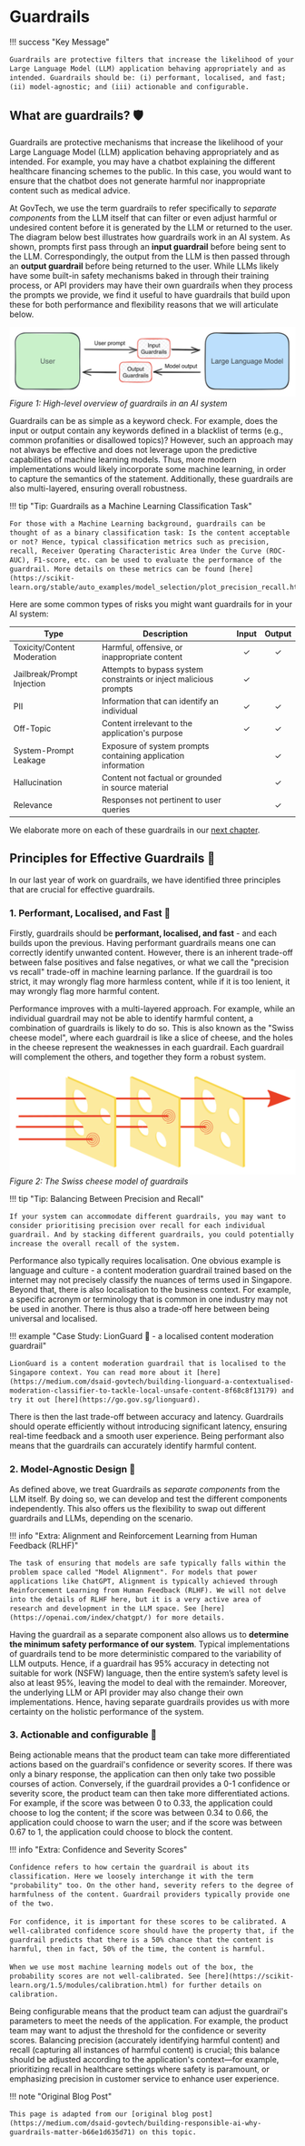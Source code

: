 # Guardrails

!!! success "Key Message"

    Guardrails are protective filters that increase the likelihood of your Large Language Model (LLM) application behaving appropriately and as intended. Guardrails should be: (i) performant, localised, and fast; (ii) model-agnostic; and (iii) actionable and configurable.

## What are guardrails? 🛡️ 

Guardrails are protective mechanisms that increase the likelihood of your Large Language Model (LLM) application behaving appropriately and as intended. For example, you may have a chatbot explaining the different healthcare financing schemes to the public. In this case, you would want to ensure that the chatbot does not generate harmful nor inappropriate content such as medical advice.

At GovTech, we use the term guardrails to refer specifically to _separate components_ from the LLM itself that can filter or even adjust harmful or undesired content before it is generated by the LLM or returned to the user. The diagram below best illustrates how guardrails work in an AI system. As shown, prompts first pass through an **input guardrail** before being sent to the LLM. Correspondingly, the output from the LLM is then passed through an **output guardrail** before being returned to the user. While LLMs likely have some built-in safety mechanisms baked in through their training process, or API providers may have their own guardrails when they process the prompts we provide, we find it useful to have guardrails that build upon these for both performance and flexibility reasons that we will articulate below.

![Guardrails](guardrails/images/guardrail_simplified.png)
_Figure 1: High-level overview of guardrails in an AI system_

Guardrails can be as simple as a keyword check. For example, does the input or output contain any keywords defined in a blacklist of terms (e.g., common profanities or disallowed topics)? However, such an approach may not always be effective and does not leverage upon the predictive capabilities of machine learning models. Thus, more modern implementations would likely incorporate some machine learning, in order to capture the semantics of the statement. Additionally, these guardrails are also multi-layered, ensuring overall robustness.

!!! tip "Tip: Guardrails as a Machine Learning Classification Task"

    For those with a Machine Learning background, guardrails can be thought of as a binary classification task: Is the content acceptable or not? Hence, typical classification metrics such as precision, recall, Receiver Operating Characteristic Area Under the Curve (ROC-AUC), F1-score, etc. can be used to evaluate the performance of the guardrail. More details on these metrics can be found [here](https://scikit-learn.org/stable/auto_examples/model_selection/plot_precision_recall.html).

Here are some common types of risks you might want guardrails for in your AI system:

| Type | Description | Input | Output |
|------|-------------|:-----:|:------:|
| Toxicity/Content Moderation | Harmful, offensive, or inappropriate content | ✓ | ✓ |
| Jailbreak/Prompt Injection | Attempts to bypass system constraints or inject malicious prompts | ✓ | |
| PII | Information that can identify an individual | ✓ | ✓ |
| Off-Topic | Content irrelevant to the application's purpose | ✓ | ✓ |
| System-Prompt Leakage | Exposure of system prompts containing application information | | ✓ |
| Hallucination | Content not factual or grounded in source material | | ✓ |
| Relevance | Responses not pertinent to user queries | | ✓ |

We elaborate more on each of these guardrails in our [next chapter](guardrails/diff_guardrails.md).

## Principles for Effective Guardrails 🎯

In our last year of work on guardrails, we have identified three principles that are crucial for effective guardrails.

### 1. Performant, Localised, and Fast 🚀

Firstly, guardrails should be **performant, localised, and fast** - and each builds upon the previous. Having performant guardrails means one can correctly identify unwanted content. However, there is an inherent trade-off between false positives and false negatives, or what we call the "precision vs recall" trade-off in machine learning parlance. If the guardrail is too strict, it may wrongly flag more harmless content, while if it is too lenient, it may wrongly flag more harmful content.

Performance improves with a multi-layered approach. For example, while an individual guardrail may not be able to identify harmful content, a combination of guardrails is likely to do so. This is also known as the "Swiss cheese model", where each guardrail is like a slice of cheese, and the holes in the cheese represent the weaknesses in each guardrail. Each guardrail will complement the others, and together they form a robust system. 

![Multi-layered Approach](guardrails/images/swiss_cheese_model.png)
_Figure 2: The Swiss cheese model of guardrails_

!!! tip "Tip: Balancing Between Precision and Recall"

    If your system can accommodate different guardrails, you may want to consider prioritising precision over recall for each individual guardrail. And by stacking different guardrails, you could potentially increase the overall recall of the system.

Performance also typically requires localisation. One obvious example is language and culture - a content moderation guardrail trained based on the internet may not precisely classify the nuances of terms used in Singapore. Beyond that, there is also localisation to the business context. For example, a specific acronym or terminology that is common in one industry may not be used in another. There is thus also a trade-off here between being universal and localised. 

!!! example "Case Study: LionGuard 🦁 - a localised content moderation guardrail"

    LionGuard is a content moderation guardrail that is localised to the Singapore context. You can read more about it [here](https://medium.com/dsaid-govtech/building-lionguard-a-contextualised-moderation-classifier-to-tackle-local-unsafe-content-8f68c8f13179) and try it out [here](https://go.gov.sg/lionguard).

There is then the last trade-off between accuracy and latency. Guardrails should operate efficiently without introducing significant latency, ensuring real-time feedback and a smooth user experience. Being performant also means that the guardrails can accurately identify harmful content.

### 2. Model-Agnostic Design 🧩

As defined above, we treat Guardrails as _separate components_ from the LLM itself. By doing so, we can develop and test the different components independently. This also offers us the flexibility to swap out different guardrails and LLMs, depending on the scenario. 

!!! info "Extra: Alignment and Reinforcement Learning from Human Feedback (RLHF)"

    The task of ensuring that models are safe typically falls within the problem space called "Model Alignment". For models that power applications like ChatGPT, Alignment is typically achieved through Reinforcement Learning from Human Feedback (RLHF). We will not delve into the details of RLHF here, but it is a very active area of research and development in the LLM space. See [here](https://openai.com/index/chatgpt/) for more details.

Having the guardrail as a separate component also allows us to **determine the minimum safety performance of our system**. Typical implementations of guardrails tend to be more deterministic compared to the variability of LLM outputs. Hence, if a guardrail has 95% accuracy in detecting not suitable for work (NSFW) language, then the entire system’s safety level is also at least 95%, leaving the model to deal with the remainder. Moreover, the underlying LLM or API provider may also change their own implementations. Hence, having separate guardrails provides us with more certainty on the holistic performance of the system.

### 3. Actionable and configurable 🔧

Being actionable means that the product team can take more differentiated actions based on the guardrail's confidence or severity scores. If there was only a binary response, the application can then only take two possible courses of action. Conversely, if the guardrail provides a 0-1 confidence or severity score, the product team can then take more differentiated actions. For example, if the score was between 0 to 0.33, the application could choose to log the content; if the score was between 0.34 to 0.66, the application could choose to warn the user; and if the score was between 0.67 to 1, the application could choose to block the content.

!!! info "Extra: Confidence and Severity Scores"

    Confidence refers to how certain the guardrail is about its classification. Here we loosely interchange it with the term "probability" too. On the other hand, severity refers to the degree of harmfulness of the content. Guardrail providers typically provide one of the two.

    For confidence, it is important for these scores to be calibrated. A well-calibrated confidence score should have the property that, if the guardrail predicts that there is a 50% chance that the content is harmful, then in fact, 50% of the time, the content is harmful. 

    When we use most machine learning models out of the box, the probability scores are not well-calibrated. See [here](https://scikit-learn.org/1.5/modules/calibration.html) for further details on calibration.

Being configurable means that the product team can adjust the guardrail's parameters to meet the needs of the application. For example, the product team may want to adjust the threshold for the confidence or severity scores. Balancing precision (accurately identifying harmful content) and recall (capturing all instances of harmful content) is crucial; this balance should be adjusted according to the application's context—for example, prioritizing recall in healthcare settings where safety is paramount, or emphasizing precision in customer service to enhance user experience.

!!! note "Original Blog Post"

    This page is adapted from our [original blog post](https://medium.com/dsaid-govtech/building-responsible-ai-why-guardrails-matter-b66e1d635d71) on this topic.